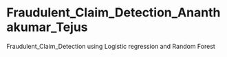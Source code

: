 # Fraudulent_Claim_Detection_Ananthakumar_Tejus
Fraudulent_Claim_Detection using Logistic regression and Random Forest

